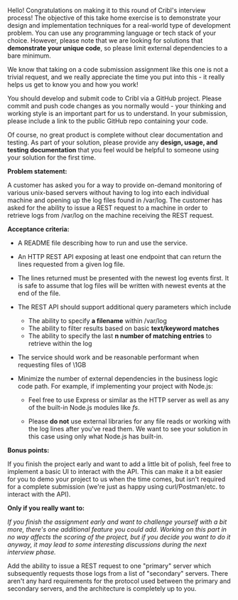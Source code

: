 Hello! Congratulations on making it to this round of Cribl's interview
process! The objective of this take home exercise is to demonstrate
your design and implementation techniques for a real-world type of
development problem. You can use any programming language or tech
stack of your choice. However, please note that we are looking for
solutions that **demonstrate your unique code**, so please limit
external dependencies to a bare minimum.

We know that taking on a code submission assignment like this one is
not a trivial request, and we really appreciate the time you put into
this - it really helps us get to know you and how you work!

You should develop and submit code to Cribl via a GitHub project.
Please commit and push code changes as you normally would - your
thinking and working style is an important part for us to understand.
In your submission, please include a link to the public GitHub repo
containing your code.

Of course, no great product is complete without clear documentation
and testing. As part of your solution, please provide any **design,
usage, and testing documentation** that you feel would be helpful to
someone using your solution for the first time.

**Problem statement:**

A customer has asked you for a way to provide on-demand monitoring of
various unix-based servers without having to log into each individual
machine and opening up the log files found in /var/log. The customer
has asked for the ability to issue a REST request to a machine in
order to retrieve logs from /var/log on the machine receiving the REST
request.

**Acceptance criteria:**

- A README file describing how to run and use the service.

-  An HTTP REST API exposing at least one endpoint that can return
the lines requested from a given log file.

- The lines returned must be presented with the newest log events
first. It is safe to assume that log files will be written with newest
events at the end of the file. 
-  The REST API should support
additional query parameters which include 
    - The ability to specify **a filename** within /var/log
    - The ability to filter results based on basic **text/keyword
matches** 
    - The ability to specify the last **n number of matching
entries** to retrieve within the log

- The service should work and be reasonable performant when
requesting files of \1GB

- Minimize the number of external dependencies in the business logic
code path. For example, if implementing your project with Node.js:

    - Feel free to use Express or similar as the HTTP server as well as
any of the built-in Node.js modules like *fs*.

    - Please **do not** use external libraries for any file reads or
working with the log lines after you've read them. We want to see your
solution in this case using only what Node.js has built-in.

**Bonus points:**

If you finish the project early and want to add a little bit of polish, feel free to implement a basic UI to interact with the API. This can make it a bit easier for you to demo your project to us when the time comes, but isn't required for a complete submission (we're just as happy using curl/Postman/etc. to interact with the API).

**Only if you really want to:**

*If you finish the assignment early and want to challenge yourself with a bit more, there's one additional feature you could add. Working on this part in no way affects the scoring of the project, but if you decide you want to do it anyway, it may lead to some interesting discussions during the next interview phase.*

Add the ability to issue a REST request to one "primary" server which
subsequently requests those logs from a list of "secondary" servers.
There aren't any hard requirements for the protocol used between the
primary and secondary servers, and the architecture is completely up
to you.
